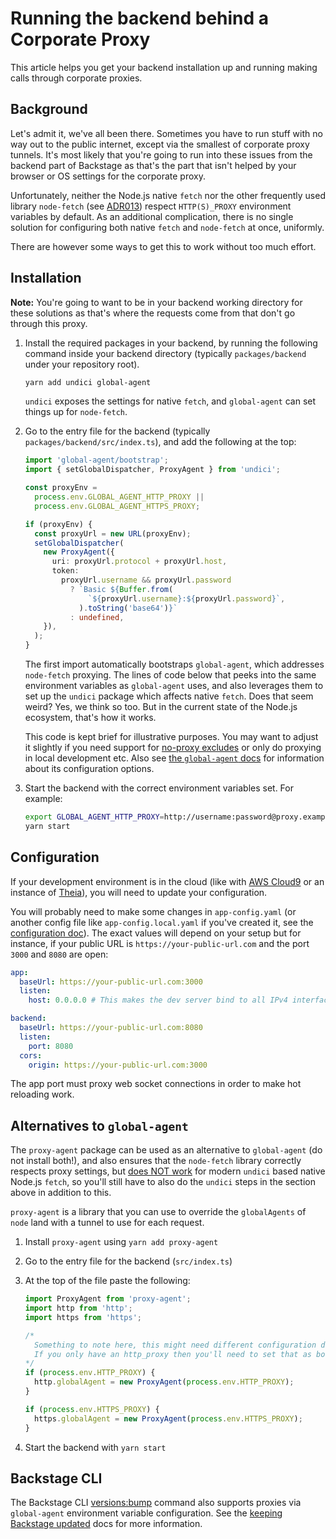 # Running the backend behind a Corporate Proxy

This article helps you get your backend installation up and running making calls through corporate proxies.

## Background

Let's admit it, we've all been there. Sometimes you have to run stuff with no way out to the public internet, except via the smallest of corporate proxy tunnels. It's most likely that you're going to run into these issues from the backend part of Backstage as that's the part that isn't helped by your browser or OS settings for the corporate proxy.

Unfortunately, neither the Node.js native `fetch` nor the other frequently used library `node-fetch` (see [ADR013](https://backstage.io/docs/architecture-decisions/adrs-adr013)) respect `HTTP(S)_PROXY` environment variables by default. As an additional complication, there is no single solution for configuring both native `fetch` and `node-fetch` at once, uniformly.

There are however some ways to get this to work without too much effort.

## Installation

**Note:** You're going to want to be in your backend working directory for these solutions as that's where the requests come from that don't go through this proxy.

1. Install the required packages in your backend, by running the following command inside your backend directory (typically `packages/backend` under your repository root).

   ```bash
   yarn add undici global-agent
   ```

   `undici` exposes the settings for native `fetch`, and `global-agent` can set things up for `node-fetch`.

1. Go to the entry file for the backend (typically `packages/backend/src/index.ts`), and add the following at the top:

   ```ts
   import 'global-agent/bootstrap';
   import { setGlobalDispatcher, ProxyAgent } from 'undici';

   const proxyEnv =
     process.env.GLOBAL_AGENT_HTTP_PROXY ||
     process.env.GLOBAL_AGENT_HTTPS_PROXY;

   if (proxyEnv) {
     const proxyUrl = new URL(proxyEnv);
     setGlobalDispatcher(
       new ProxyAgent({
         uri: proxyUrl.protocol + proxyUrl.host,
         token:
           proxyUrl.username && proxyUrl.password
             ? `Basic ${Buffer.from(
                 `${proxyUrl.username}:${proxyUrl.password}`,
               ).toString('base64')}`
             : undefined,
       }),
     );
   }
   ```

   The first import automatically bootstraps `global-agent`, which addresses `node-fetch` proxying. The lines of code below that peeks into the same environment variables as `global-agent` uses, and also leverages them to set up the `undici` package which affects native `fetch`. Does that seem weird? Yes, we think so too. But in the current state of the Node.js ecosystem, that's how it works.

   This code is kept brief for illustrative purposes. You may want to adjust it slightly if you need support for [no-proxy excludes](https://gist.github.com/zicklag/1bb50db6c5138de347c224fda14286da) or only do proxying in local development etc. Also see [the `global-agent` docs](https://github.com/gajus/global-agent) for information about its configuration options.

1. Start the backend with the correct environment variables set. For example:

   ```sh
   export GLOBAL_AGENT_HTTP_PROXY=http://username:password@proxy.example.net:8888
   yarn start
   ```

## Configuration

If your development environment is in the cloud (like with [AWS Cloud9](https://aws.amazon.com/cloud9/) or an instance of [Theia](https://theia-ide.org/)), you will need to update your configuration.

You will probably need to make some changes in `app-config.yaml` (or another config file like `app-config.local.yaml` if you've created it, see the [configuration doc](https://backstage.io/docs/conf/#supplying-configuration)).
The exact values will depend on your setup but for instance, if your public URL is `https://your-public-url.com` and the port `3000` and `8080` are open:

```yaml
app:
  baseUrl: https://your-public-url.com:3000
  listen:
    host: 0.0.0.0 # This makes the dev server bind to all IPv4 interfaces and not just the baseUrl hostname

backend:
  baseUrl: https://your-public-url.com:8080
  listen:
    port: 8080
  cors:
    origin: https://your-public-url.com:3000
```

The app port must proxy web socket connections in order to make hot reloading work.

## Alternatives to `global-agent`

The `proxy-agent` package can be used as an alternative to `global-agent` (do not install both!), and also ensures that the `node-fetch` library correctly respects proxy settings, but [does NOT work](https://github.com/TooTallNate/proxy-agents/issues/239) for modern `undici` based native Node.js `fetch`, so you'll still have to also do the `undici` steps in the section above in addition to this.

`proxy-agent` is a library that you can use to override the `globalAgents` of `node` land with a tunnel to use for each request.

1. Install `proxy-agent` using `yarn add proxy-agent`
2. Go to the entry file for the backend (`src/index.ts`)
3. At the top of the file paste the following:

   ```ts
   import ProxyAgent from 'proxy-agent';
   import http from 'http';
   import https from 'https';

   /*
     Something to note here, this might need different configuration depending on your own setup.
     If you only have an http_proxy then you'll need to set that as both the http and https globalAgent instead.
   */
   if (process.env.HTTP_PROXY) {
     http.globalAgent = new ProxyAgent(process.env.HTTP_PROXY);
   }

   if (process.env.HTTPS_PROXY) {
     https.globalAgent = new ProxyAgent(process.env.HTTPS_PROXY);
   }
   ```

4. Start the backend with `yarn start`

## Backstage CLI

The Backstage CLI [versions:bump](https://backstage.io/docs/tooling/cli/commands#versionsbump) command also supports proxies via `global-agent` environment variable configuration. See the [keeping Backstage updated](https://backstage.io/docs/getting-started/keeping-backstage-updated/#proxy) docs for more information.
